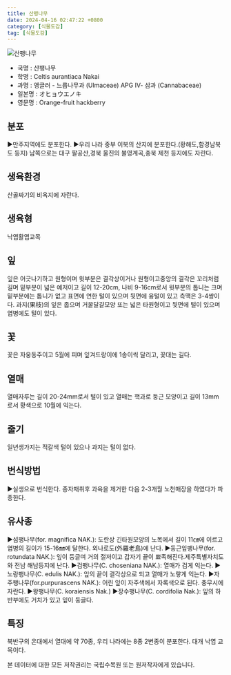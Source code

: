 ```yaml
---
title: 산팽나무
date: 2024-04-16 02:47:22 +0800
category: [식물도감]
tag: [식물도감]
---
```




![산팽나무](/fileUpload/plants/basic/Ulmaceae/Celtis/984/3_th2.JPG)
- 국명 : 산팽나무
- 학명 : Celtis aurantiaca Nakai
- 과명 : 앵글러 - 느릅나무과 (Ulmaceae) APG Ⅳ- 삼과 (Cannabaceae)
- 일본명 : オヒョウエノキ
- 영문명 : Orange-fruit hackberry


## 분포
▶만주지역에도 분포한다.▶우리 나라 중부 이북의 산지에 분포한다.(황해도,함경남북도 등지) 남쪽으로는 대구 팔공산,경북 울진의 불영계곡,충북 제천 등지에도 자란다.
## 생육환경
산골짜기의 비옥지에 자란다.
## 생육형
낙엽활엽교목
## 잎
잎은 어긋나기하고 원형이며 윗부분은 결각상이거나 원형이고중앙의 결각은 꼬리처럼 길며 밑부분이 넓은 예저이고 길이 12-20cm, 나비 9-16cm로서 윗부분의 톱니는 크며 밑부분에는 톱니가 없고 표면에 연한 털이 있으며 뒷면에 융털이 있고 측맥은 3-4쌍이다. 과지(果枝)의 잎은 좁으며 거꿀달걀모양 또는 넓은 타원형이고 뒷면에 털이 있으며 엽병에도 털이 있다.
## 꽃
꽃은 자웅동주이고 5월에 피며 잎겨드랑이에 1송이씩 달리고, 꽃대는 길다.
## 열매
열매자루는 길이 20-24mm로서 털이 있고 열매는 핵과로 둥근 모양이고 길이 13mm로서 황색으로 10월에 익는다.
## 줄기
일년생가지는 적갈색 털이 있으나 과지는 털이 없다.
## 번식방법
▶실생으로 번식한다. 종자채취후 과육을 제거한 다음 2-3개월 노천매장을 하였다가 파종한다.
## 유사종
▶섬팽나무(for. magnifica NAK.): 도란상 긴타원모양의 노목에서 길이 11㎝에 이르고 엽병의 길이가 15-16㎜에 달한다. 외나로도(外羅老島)에 난다.▶둥근잎팽나무(for. rotundata NAK.): 잎이 둥글며 거의 절저이고 갑자기 끝이 뾰족해진다.제주특별자치도와 전남 해남등지에 난다. ▶검팽나무(C. choseniana NAK.): 열매가 검게 익는다.▶노랑팽나무(C. edulis NAK.): 잎의 끝이 결각상으로 되고 열매가 노랗게 익는다.▶자주팽나무(for.purpurascens NAK.): 어린 잎이 자주색에서 자록색으로 된다.  충무시에 자란다. ▶왕팽나무(C. koraiensis Nak.) ▶장수팽나무(C. cordifolia Nak.): 잎의 하반부에도 거치가 있고 잎이 둥글다.
## 특징
북반구의 온대에서 열대에 약 70종, 우리 나라에는 8종 2변종이 분포한다. 대개 낙엽 교목이다.






본 데이터에 대한 모든 저작권리는 국립수목원 또는 원저작자에게 있습니다.
